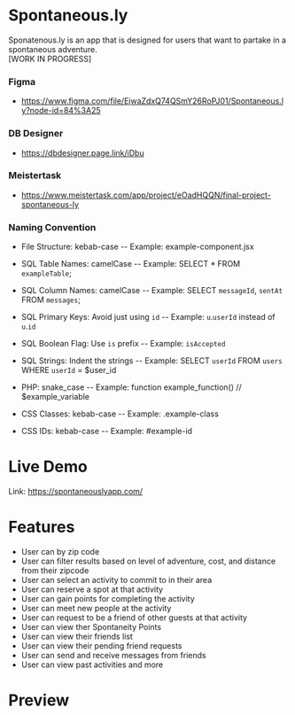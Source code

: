 # Spontaneous.ly
Sponatenous.ly is an app that is designed for users that want to partake in a spontaneous adventure.  
[WORK IN PROGRESS]

### Figma
- https://www.figma.com/file/EjwaZdxQ74QSmY26RoPJ01/Spontaneous.ly?node-id=84%3A25

### DB Designer
- https://dbdesigner.page.link/iDbu

### Meistertask
- https://www.meistertask.com/app/project/eOadHQQN/final-project-spontaneous-ly

### Naming Convention
- File Structure: kebab-case
-- Example: example-component.jsx

- SQL Table Names: camelCase
-- Example: SELECT * FROM `exampleTable`;

- SQL Column Names: camelCase
-- Example: SELECT `messageId`, `sentAt` FROM `messages`;

- SQL Primary Keys: Avoid just using `id`
-- Example: `u`.`userId` instead of `u`.`id`

- SQL Boolean Flag: Use `is` prefix
-- Example: `isAccepted`

- SQL Strings: Indent the strings
-- Example: SELECT `userId`
              FROM `users`
             WHERE `userId` = $user_id

- PHP: snake_case
-- Example: function example_function() // $example_variable

- CSS Classes: kebab-case
-- Example: .example-class

- CSS IDs: kebab-case
-- Example: #example-id

# Live Demo
Link: https://spontaneouslyapp.com/

# Features
- User can by zip code
- User can filter results based on level of adventure, cost, and distance from their zipcode
- User can select an activity to commit to in their area
- User can reserve a spot at that activity
- User can gain points for completing the activity
- User can meet new people at the activity
- User can request to be a friend of other guests at that activity
- User can view ther Spontaneity Points
- User can view their friends list
- User can view their pending friend requests
- User can send and receive messages from friends
- User can view past activities and more

# Preview
